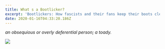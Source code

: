 ```yaml
---
title: What s a Bootlicker?
excerpt: 'Bootlickers: How fascists and their fans keep their boots clean.'
date: 2020-01-16T04:33:20.186Z
---
```

*an obsequious or overly deferential person; a toady.*

![](/uploads/bootlicker.png)
